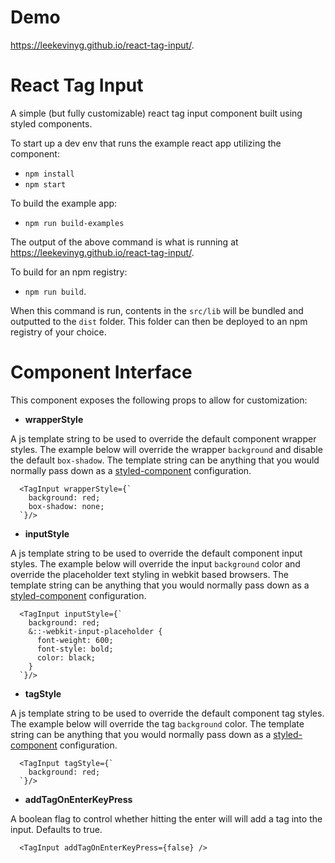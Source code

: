 # Demo

https://leekevinyg.github.io/react-tag-input/.

# React Tag Input 

A simple (but fully customizable) react tag input component built using styled components.

To start up a dev env that runs the example react app utilizing the component: 

* ``` npm install ``` 
* ``` npm start ```

To build the example app: 

* ``` npm run build-examples ``` 

The output of the above command is what is running at https://leekevinyg.github.io/react-tag-input/.

To build for an npm registry: 

* ``` npm run build ```. 

When this command is run, contents in the ```src/lib``` will be bundled and outputted to the ```dist``` folder. This folder can then be deployed to an npm registry of your choice.

# Component Interface

This component exposes the following props to allow for customization:

* **wrapperStyle**

A js template string to be used to override the default component wrapper styles. The example below will override the wrapper ```background``` and disable the default ```box-shadow```. The template string can be anything that you would normally pass down as a [styled-component](https://www.styled-components.com/docs/basics#getting-started "Styled Component") configuration.

```
  <TagInput wrapperStyle={`
    background: red;
    box-shadow: none;
  `}/>

```

* **inputStyle**

A js template string to be used to override the default component input styles. The example below will override the input ```background``` color and override the placeholder text styling in webkit based browsers. The template string can be anything that you would normally pass down as a [styled-component](https://www.styled-components.com/docs/basics#getting-started "Styled Component") configuration.

```
  <TagInput inputStyle={`
    background: red;
    &::-webkit-input-placeholder {
      font-weight: 600;
      font-style: bold;
      color: black;
    }
  `}/>

```

* **tagStyle**

A js template string to be used to override the default component tag styles. The example below will override the tag ```background``` color. The template string can be anything that you would normally pass down as a [styled-component](https://www.styled-components.com/docs/basics#getting-started "Styled Component") configuration.

```
  <TagInput tagStyle={`
    background: red;
  `}/>

```

* **addTagOnEnterKeyPress**

A boolean flag to control whether hitting the enter will will add a tag into the input. Defaults to true.

```
  <TagInput addTagOnEnterKeyPress={false} />

```